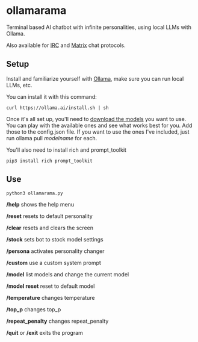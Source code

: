 # ollamarama
Terminal based AI chatbot with infinite personalities, using local LLMs with Ollama.  

Also available for [IRC](https://github.com/h1ddenpr0cess20/ollamarama-irc) and [Matrix](https://github.com/h1ddenpr0cess20/ollamarama-matrix) chat protocols.

## Setup

Install and familiarize yourself with [Ollama](https://ollama.ai/), make sure you can run local LLMs, etc.

You can install it with this command:
```
curl https://ollama.ai/install.sh | sh
```

Once it's all set up, you'll need to [download the models](https://ollama.ai/library) you want to use.  You can play with the available ones and see what works best for you.  Add those to the config.json file.  If you want to use the ones I've included, just run ollama pull _modelname_ for each.  

You'll also need to install rich and prompt_toolkit
```
pip3 install rich prompt_toolkit
```

## Use

```
python3 ollamarama.py
```

**/help**  shows the help menu

**/reset**  resets to default personality

**/clear**  resets and clears the screen

**/stock**  sets bot to stock model settings

**/persona**  activates personality changer

**/custom**  use a custom system prompt

**/model**  list models and change the current model

**/model reset**  reset to default model

**/temperature**  changes temperature

**/top_p**  changes top_p

**/repeat_penalty**  changes repeat_penalty

**/quit** or **/exit**  exits the program
